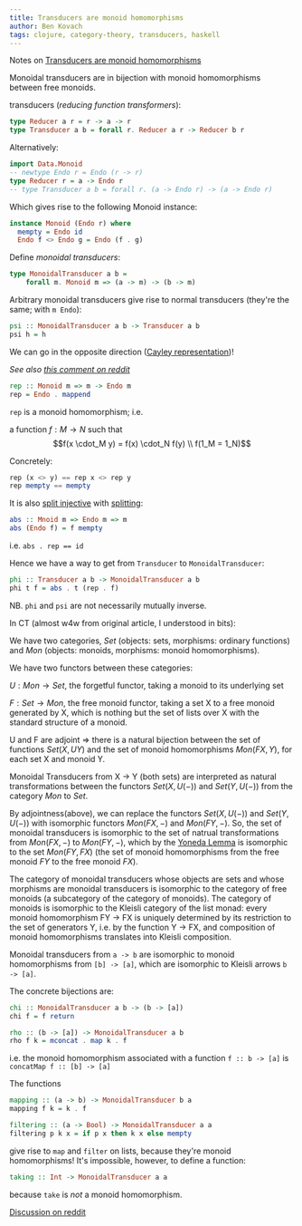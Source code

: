 ```yaml
---
title: Transducers are monoid homomorphisms
author: Ben Kovach
tags: clojure, category-theory, transducers, haskell
---
```

Notes on [Transducers are monoid homomorphisms](http://oleksandrmanzyuk.wordpress.com/2014/08/09/transducers-are-monoid-homomorphisms/)


Monoidal transducers are in bijection with monoid homomorphisms between free monoids.

transducers (*reducing function transformers*):

```haskell
type Reducer a r = r -> a -> r
type Transducer a b = forall r. Reducer a r -> Reducer b r
```

Alternatively:

```haskell
import Data.Monoid
-- newtype Endo r = Endo (r -> r)
type Reducer r = a -> Endo r
-- type Transducer a b = forall r. (a -> Endo r) -> (a -> Endo r)
```

Which gives rise to the following Monoid instance:

```haskell
instance Monoid (Endo r) where
  mempty = Endo id
  Endo f <> Endo g = Endo (f . g)
```

Define *monoidal transducers*:

```haskell
type MonoidalTransducer a b = 
    forall m. Monoid m => (a -> m) -> (b -> m)
```

Arbitrary monoidal transducers give rise to normal transducers (they're the same; with `m Endo`):

```haskell
psi :: MonoidalTransducer a b -> Transducer a b
psi h = h
```

We can go in the opposite direction ([Cayley representation](http://en.wikipedia.org/wiki/Cayley\'s_theorem))!

*See also [this comment on reddit](http://www.reddit.com/r/haskell/comments/2d5ael/monoidal_transducers_are_monoid_homomorphisms/cjmb3jd)*

```haskell
rep :: Monoid m => m -> Endo m
rep = Endo . mappend
```

`rep` is a monoid homomorphism; i.e.

a function $f : M \rightarrow N$ such that
$$f(x \cdot_M y) = f(x) \cdot_N f(y) \\ f(1_M = 1_N)$$

Concretely:

```haskell
rep (x <> y) == rep x <> rep y
rep mempty == mempty
```

It is also [split injective](http://en.wikipedia.org/wiki/Section_(category_theory)) with [splitting](http://en.wikipedia.org/wiki/Monomorphism):

```haskell
abs :: Mnoid m => Endo m => m
abs (Endo f) = f mempty
```

i.e. `abs . rep == id`

Hence we have a way to get from `Transducer` to `MonoidalTransducer`:

```haskell
phi :: Transducer a b -> MonoidalTransducer a b
phi t f = abs . t (rep . f)
```

NB. `phi` and `psi` are not necessarily mutually inverse.

In CT (almost w4w from original article, I understood in bits):

We have two categories, $Set$ (objects: sets, morphisms: ordinary functions) and $Mon$ (objects: monoids, morphisms: monoid homomorphisms).

We have two functors between these categories:

$U : Mon \rightarrow Set$, the forgetful functor, taking a monoid to its underlying set

$F : Set \rightarrow Mon$, the free monoid functor, taking a set X to a free monoid generated by X, which is nothing but the set of lists over X with the standard structure of a monoid.

U and F are adjoint => there is a natural bijection between the set of functions $Set(X, UY)$ and the set of monoid homomorphisms $Mon(FX, Y)$, for each set X and monoid Y.

Monoidal Transducers from X -> Y (both sets) are interpreted as natural transformations between the functors $Set(X, U(-))$ and $Set(Y, U(-))$ from the category $Mon$ to $Set$.

By adjointness(above), we can replace the functors $Set(X, U(-))$ and $Set(Y,U(-))$ with isomorphic functors $Mon(FX, -)$ and  $Mon(FY, -)$. So, the set of monoidal transducers is isomorphic to the set of natrual transformations from $Mon(FX, -)$ to $Mon(FY, -)$, which by the [Yoneda Lemma](http://en.wikipedia.org/wiki/Yoneda_lemma) is isomorphic to the set $Mon(FY, FX)$ (the set of monoid homomorphisms from the free monoid $FY$ to the free monoid $FX$).

The category of monoidal transducers whose objects are sets and whose morphisms are monoidal transducers is isomorphic to the category of free monoids (a subcategory of the category of monoids). The category of monoids is isomorphic to the Kleisli category of the list monad: every monoid homomorphism FY -> FX is uniquely determined by its restriction to the set of generators Y, i.e. by the function Y -> FX, and composition of monoid homomorphisms translates into Kleisli composition.

Monoidal transducers from `a -> b` are isomorphic to monoid homomorphisms from `[b] -> [a]`, which are isomorphic to Kleisli arrows `b -> [a]`. 

The concrete bijections are:

```haskell
chi :: MonoidalTransducer a b -> (b -> [a])
chi f = f return

rho :: (b -> [a]) -> MonoidalTransducer a b
rho f k = mconcat . map k . f
```

i.e. the monoid homomorphism associated with a function `f :: b -> [a]` is `concatMap f :: [b] -> [a]`

The functions

```haskell
mapping :: (a -> b) -> MonoidalTransducer b a
mapping f k = k . f

filtering :: (a -> Bool) -> MonoidalTransducer a a
filtering p k x = if p x then k x else mempty
```

give rise to `map` and `filter` on lists, because they're monoid homomorphisms! It's impossible, however, to define a function:

```haskell
taking :: Int -> MonoidalTransducer a a
```

because `take` is *not* a monoid homomorphism.

[Discussion on reddit](http://www.reddit.com/r/haskell/comments/2d5ael/monoidal_transducers_are_monoid_homomorphisms/)